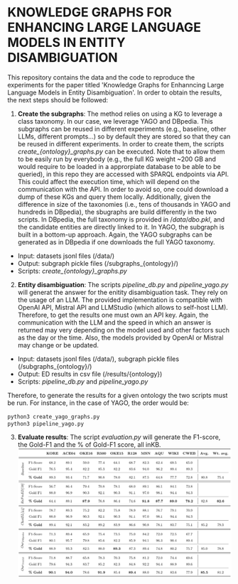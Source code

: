 # KNOWLEDGE GRAPHS FOR ENHANCING LARGE LANGUAGE MODELS IN ENTITY DISAMBIGUATION

This repository contains the data and the code to reproduce the experiments for the paper titled 'Knowledge Graphs for Enhanncing Large Language Models in Entity Disambiguation'. In order to obtain the results, the next steps should be followed:
1. **Create the subgraphs**: The method relies on using a KG to leverage a class taxonomy. In our case, we leverage YAGO and DBpedia. This subgraphs can be reused in different experiments (e.g., baseline, other LLMs, different prompts...) so by default they are stored so that they can be reused in different experiments. In order to create them, the scripts *create_{ontology}_graphs.py* can be executed. Note that to allow them to be easily run by everybody (e.g., the full KG weight ~200 GB and would require to be loaded in a approrpiate database to be able to be queried), in this repo they are accessed with SPARQL endpoints via API. This could affect the execution time, which will depend on the communication with the API. In order to avoid so, one could download a dump of these KGs and query them locally. Additionally, given the difference in size of the taxonomies (i.e., tens of thousands in YAGO and hundreds in DBpedia), the sbugraphs are build differently in the two scripts. In DBpedia, the full taxonomy is provided in $/data/dbo.pkl$, and the candidate entities are directly linked to it. In YAGO, the subgraph is built in a bottom-up approach. Again, the YAGO subgraphs can be generated as in DBpedia if one downloads the full YAGO taxonomy.
 * Input: datasets jsonl files (/data/)
 * Output: subgraph pickle files (/subgraphs_{ontology}/)
 * Scripts: *create_{ontology}_graphs.py*
2. **Entity disambiguation**: The scripts *pipeline_db.py* and *pipeline_yago.py* will generat the answer for the enitity disambiguation task. They rely on the usage of an LLM. The provided implementation is compatible with OpenAI API, Mistral API and LLMStudio (which allows to self-host LLM). Therefore, to get the results one must own an API key.  Again, the communication with the LLM and the speed in which an answer is returned may very depending on the model used and other factors such as the day or the time. Also, the models provided by OpenAI or Mistral may change or be updated.
 * Input: datasets jsonl files (/data/), subgraph pickle files (/subgraphs_{ontology}/)
 * Output: ED results in csv file (/results/{ontology})
 * Scripts: *pipeline_db.py* and *pipeline_yago.py*

Therefore, to generate the results for a given ontology the two scripts must be run. For instance, in the case of YAGO, the order would be: 
```
python3 create_yago_graphs.py
python3 pipeline_yago.py
```


3. **Evaluate results**: The script *evaluation.py* will generate the F1-score, the Gold-F1 and the % of Gold-F1 score, all inKB.
![alt text](image.png)


